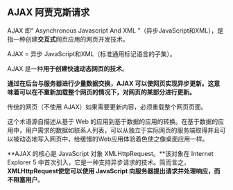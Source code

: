 ## AJAX 阿贾克斯请求

AJAX 即“ Asynchronous Javascript And XML ”（异步JavaScript和XML），是指一种创建**交互式**网页应用的网页开发技术。

AJAX = 异步 JavaScript和XML（标准通用标记语言的子集）。

AJAX 是一种**用于创建快速动态网页的技术**。

**通过在后台与服务器进行少量数据交换，AJAX 可以使网页实现异步更新。这意味着可以在不重新加载整个网页的情况下，对网页的某部分进行更新。**

传统的网页（不使用 AJAX）如果需要更新内容，必须重载整个网页页面。

这个术语源自描述从基于 Web 的应用到基于数据的应用的转换。在基于数据的应用中，用户需求的数据如联系人列表，可以从独立于实际网页的服务端取得并且可以被动态地写入网页中，给缓慢的Web应用体验着色使之像桌面应用一样。

**AJAX 的核心是 JavaScript 对象 XMLHttpRequest。**该对象在 Internet Explorer 5 中首次引入，它是一种支持异步请求的技术。简而言之，**XMLHttpRequest使您可以使用 JavaScript 向服务器提出请求并处理响应，而不阻塞用户**。
